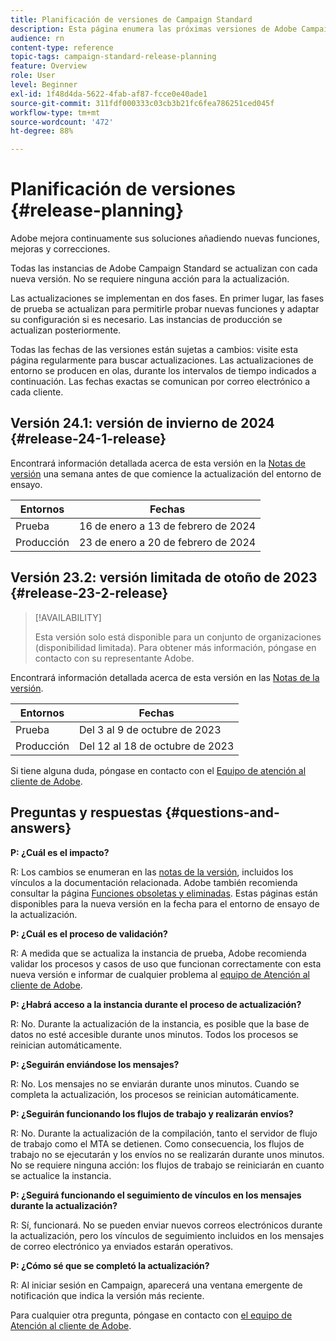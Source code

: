 ```yaml
---
title: Planificación de versiones de Campaign Standard
description: Esta página enumera las próximas versiones de Adobe Campaign Standard.
audience: rn
content-type: reference
topic-tags: campaign-standard-release-planning
feature: Overview
role: User
level: Beginner
exl-id: 1f48d4da-5622-4fab-af87-fcce0e40ade1
source-git-commit: 311fdf000333c03cb3b21fc6fea786251ced045f
workflow-type: tm+mt
source-wordcount: '472'
ht-degree: 88%

---
```


# Planificación de versiones {#release-planning}

Adobe mejora continuamente sus soluciones añadiendo nuevas funciones, mejoras y correcciones.

Todas las instancias de Adobe Campaign Standard se actualizan con cada nueva versión. No se requiere ninguna acción para la actualización.

Las actualizaciones se implementan en dos fases. En primer lugar, las fases de prueba se actualizan para permitirle probar nuevas funciones y adaptar su configuración si es necesario. Las instancias de producción se actualizan posteriormente.

Todas las fechas de las versiones están sujetas a cambios: visite esta página regularmente para buscar actualizaciones. Las actualizaciones de entorno se producen en olas, durante los intervalos de tiempo indicados a continuación. Las fechas exactas se comunican por correo electrónico a cada cliente.

## Versión 24.1: versión de invierno de 2024 {#release-24-1-release}

Encontrará información detallada acerca de esta versión en la [Notas de versión](release-notes.md) una semana antes de que comience la actualización del entorno de ensayo.

<table>
 <thead>
  <tr>
   <th> Entornos </th>
   <th> Fechas </th>
  </tr>
 </thead>
 <tbody>
  <tr>
   <td>Prueba </td>
   <td>16 de enero a 13 de febrero de 2024 </td>
  </tr>
  <tr>
   <td>Producción </td>
   <td>23 de enero a 20 de febrero de 2024 </td>
  </tr>
 </tbody>
</table>


## Versión 23.2: versión limitada de otoño de 2023 {#release-23-2-release}


>[!AVAILABILITY]
>
>Esta versión solo está disponible para un conjunto de organizaciones (disponibilidad limitada). Para obtener más información, póngase en contacto con su representante Adobe.

Encontrará información detallada acerca de esta versión en las [Notas de la versión](release-notes.md).

<table>
 <thead>
  <tr>
   <th> Entornos </th>
   <th> Fechas </th>
  </tr>
 </thead>
 <tbody>
  <tr>
   <td>Prueba </td>
   <td>Del 3 al 9 de octubre de 2023 </td>
  </tr>
  <tr>
   <td>Producción </td>
   <td>Del 12 al 18 de octubre de 2023 </td>
  </tr>
 </tbody>
</table>

Si tiene alguna duda, póngase en contacto con el [Equipo de atención al cliente de Adobe](https://helpx.adobe.com/es/enterprise/using/support-for-experience-cloud.html).

## Preguntas y respuestas {#questions-and-answers}

**P: ¿Cuál es el impacto?**

R: Los cambios se enumeran en las [notas de la versión](../../rn/using/release-notes.md), incluidos los vínculos a la documentación relacionada. Adobe también recomienda consultar la página [Funciones obsoletas y eliminadas](../../rn/using/deprecated-features.md). Estas páginas están disponibles para la nueva versión en la fecha para el entorno de ensayo de la actualización.

**P: ¿Cuál es el proceso de validación?**

R: A medida que se actualiza la instancia de prueba, Adobe recomienda validar los procesos y casos de uso que funcionan correctamente con esta nueva versión e informar de cualquier problema al [equipo de Atención al cliente de Adobe](https://helpx.adobe.com/es/enterprise/using/support-for-experience-cloud.html).

**P: ¿Habrá acceso a la instancia durante el proceso de actualización?**

R: No. Durante la actualización de la instancia, es posible que la base de datos no esté accesible durante unos minutos. Todos los procesos se reinician automáticamente.

**P: ¿Seguirán enviándose los mensajes?**

R: No. Los mensajes no se enviarán durante unos minutos. Cuando se completa la actualización, los procesos se reinician automáticamente.

**P: ¿Seguirán funcionando los flujos de trabajo y realizarán envíos?**

R: No. Durante la actualización de la compilación, tanto el servidor de flujo de trabajo como el MTA se detienen. Como consecuencia, los flujos de trabajo no se ejecutarán y los envíos no se realizarán durante unos minutos. No se requiere ninguna acción: los flujos de trabajo se reiniciarán en cuanto se actualice la instancia.

**P: ¿Seguirá funcionando el seguimiento de vínculos en los mensajes durante la actualización?**

R: Sí, funcionará. No se pueden enviar nuevos correos electrónicos durante la actualización, pero los vínculos de seguimiento incluidos en los mensajes de correo electrónico ya enviados estarán operativos.

**P: ¿Cómo sé que se completó la actualización?**

R: Al iniciar sesión en Campaign, aparecerá una ventana emergente de notificación que indica la versión más reciente.

Para cualquier otra pregunta, póngase en contacto con [el equipo de Atención al cliente de Adobe](https://helpx.adobe.com/es/enterprise/using/support-for-experience-cloud.html).
